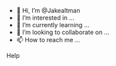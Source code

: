 - 👋 Hi, I’m @Jakealtman
- 👀 I’m interested in ...
- 🌱 I’m currently learning ...
- 💞️ I’m looking to collaborate on ...
- 📫 How to reach me ...

<!---
Jakealtman/Jakealtman is a ✨ special ✨ repository because its `README.md` (this file) appears on your GitHub profile.
You can click the Preview link to take a look at your changes.
--->
Help
